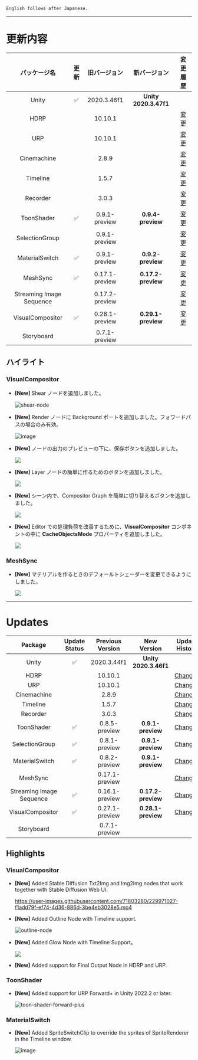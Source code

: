 ```
English follows after Japanese.
```


---

# 更新内容

|**パッケージ名**|**更新**|**旧バージョン**|**新バージョン**|**変更履歴**|
| :-: | :-: | :-: | :-: | :-: |
|Unity|:white_check_mark:|2020.3.46f1|**Unity 2020.3.47f1**||
|HDRP||10.10.1||[変更](https://docs.unity3d.com/Packages/com.unity.render-pipelines.high-definition@10.10/changelog/CHANGELOG.html) |
|URP||10.10.1||[変更](https://docs.unity3d.com/Packages/com.unity.render-pipelines.universal@10.10/changelog/CHANGELOG.html)|
|Cinemachine||2.8.9||[変更](https://docs.unity3d.com/Packages/com.unity.cinemachine@2.8/changelog/CHANGELOG.html)|
|Timeline||1.5.7||[変更](https://docs.unity3d.com/Packages/com.unity.timeline@1.5/changelog/CHANGELOG.html)|
|Recorder||3.0.3||[変更](https://docs.unity3d.com/Packages/com.unity.recorder@3.0/changelog/CHANGELOG.html)|
|ToonShader|:white_check_mark:|0.9.1-preview|**0.9.4-preview**|[変更](https://docs.unity3d.com/Packages/com.unity.toonshader@0.8/changelog/CHANGELOG.html)|
|SelectionGroup||0.9.1-preview||[変更](https://docs.unity3d.com/Packages/com.unity.selection-groups@0.8/changelog/CHANGELOG.html)|
|MaterialSwitch|:white_check_mark:|0.9.1-preview|**0.9.2-preview**|[変更](https://docs.unity3d.com/Packages/com.unity.material-switch@0.8/changelog/CHANGELOG.html)|
|MeshSync|:white_check_mark:|0.17.1-preview|**0.17.2-preview**|[変更](https://docs.unity3d.com/Packages/com.unity.meshsync@0.17/changelog/CHANGELOG.html)|
|Streaming Image Sequence||0.17.2-preview||[変更](https://docs.unity3d.com/Packages/com.unity.streaming-image-sequence@0.16/changelog/CHANGELOG.html)|
|VisualCompositor|:white_check_mark:|0.28.1-preview|**0.29.1-preview**|[変更](https://docs.unity3d.com/Packages/com.unity.visual-compositor@0.27/changelog/CHANGELOG.html)|
|Storyboard||0.7.1-preview|||


## **ハイライト**


### **VisualCompositor**

* **[New]** Shear ノードを追加しました。
 
  ![shear-node](https://github.com/unity3d-jp/AnimeToolbox/assets/71803280/f3a7690f-3147-40cc-9dc0-50d9eb359f55)

* **[New]** Render ノードに Background ポートを追加しました。フォワードパスの場合のみ有効。

  ![image](https://github.com/unity3d-jp/AnimeToolbox/assets/71803280/268e4530-90db-4137-99bd-10412ff36d3f)
 
* **[New]** ノードの出力のプレビューの下に、保存ボタンを追加しました。

  ![](https://github.com/unity3d-jp/AnimeToolbox/assets/71803280/4e6c27a2-5bdd-400f-b71f-fad18d8e8484)

* **[New]** Layer ノードの簡単に作るためのボタンを追加しました。

  ![](https://github.com/unity3d-jp/AnimeToolbox/assets/71803280/08bf7b85-c952-4627-9533-4511f8772c45)

* **[New]** シーン内で、Compositor Graph を簡単に切り替えるボタンを追加しました。
 
  ![](https://github.com/unity3d-jp/AnimeToolbox/assets/71803280/59d71e58-59c2-48be-ada1-5563c7a301f8)

* **[New]** Editor での処理負荷を改善するために、**VisualCompositor** コンポネントの中に **CacheObjectsMode** プロパーティを追加しました。

  ![](https://github.com/unity3d-jp/AnimeToolbox/assets/71803280/1a7cd852-ff40-4b6d-aab2-949ca819e968)


### **MeshSync**


* **[New]** マテリアルを作るときのデフォールトシェーダーを変更できるようにしました。

  ![](https://github.com/unity3d-jp/AnimeToolbox/assets/71803280/96f31fa4-1f8d-4c6a-8ea0-91f02aa8c492)

---

# Updates

|**Package**|**Update Status**|**Previous Version**|**New Version**|**Update History**|
| :-: | :-: | :-: | :-: | :-: |
|Unity|:white_check_mark:|2020.3.44f1|**Unity 2020.3.46f1**||
|HDRP||10.10.1||[Changes](https://docs.unity3d.com/Packages/com.unity.render-pipelines.high-definition@10.10/changelog/CHANGELOG.html) |
|URP||10.10.1||[Changes](https://docs.unity3d.com/Packages/com.unity.render-pipelines.universal@10.10/changelog/CHANGELOG.html)|
|Cinemachine||2.8.9||[Changes](https://docs.unity3d.com/Packages/com.unity.cinemachine@2.8/changelog/CHANGELOG.html)|
|Timeline||1.5.7||[Changes](https://docs.unity3d.com/Packages/com.unity.timeline@1.5/changelog/CHANGELOG.html)|
|Recorder||3.0.3||[Changes](https://docs.unity3d.com/Packages/com.unity.recorder@3.0/changelog/CHANGELOG.html)|
|ToonShader|:white_check_mark:|0.8.5-preview|**0.9.1-preview**|[Changes](https://docs.unity3d.com/Packages/com.unity.toonshader@0.8/changelog/CHANGELOG.html)|
|SelectionGroup|:white_check_mark:|0.8.1-preview|**0.9.1-preview**|[Changes](https://docs.unity3d.com/Packages/com.unity.selection-groups@0.8/changelog/CHANGELOG.html)|
|MaterialSwitch|:white_check_mark:|0.8.2-preview|**0.9.1-preview**|[Changes](https://docs.unity3d.com/Packages/com.unity.material-switch@0.8/changelog/CHANGELOG.html)|
|MeshSync||0.17.1-preview||[Changes](https://docs.unity3d.com/Packages/com.unity.meshsync@0.17/changelog/CHANGELOG.html)|
|Streaming Image Sequence|:white_check_mark:|0.16.1-preview|**0.17.2-preview**|[Changes](https://docs.unity3d.com/Packages/com.unity.streaming-image-sequence@0.16/changelog/CHANGELOG.html)|
|VisualCompositor|:white_check_mark:|0.27.1-preview|**0.28.1-preview**|[Changes](https://docs.unity3d.com/Packages/com.unity.visual-compositor@0.27/changelog/CHANGELOG.html)|
|Storyboard||0.7.1-preview|||

## **Highlights**

### **VisualCompositor**

* **[New]** Added Stable Diffusion Txt2Img and Img2Img nodes that work together with Stable Diffusion Web UI.

  https://user-images.githubusercontent.com/71803280/229971027-f1add79f-ef74-4d36-886d-3be4eb3028e5.mp4


* **[New]** Added Outline Node with Timeline support.

  ![outline-node](https://user-images.githubusercontent.com/71803280/229971358-b0a04da2-74d3-4a20-8c49-2c4886369697.png)

* **[New]** Added Glow Node with Timeline Support。

  ![](https://user-images.githubusercontent.com/71803280/229971476-cdecc156-e80f-4aab-abfe-cb886c3a07e0.png)

* **[New]** Added support for Final Output Node in HDRP and URP. 


### **ToonShader**

* **[New]** Added support for URP Forward+ in Unity 2022.2 or later.

  ![toon-shader-forward-plus](https://user-images.githubusercontent.com/71803280/229984087-707a80fb-21a7-49bb-bd78-93ee5a319547.png)


### **MaterialSwitch**

* **[New]** Added SpriteSwitchClip to override the sprites of SpriteRenderer in the Timeline window.

  ![image](https://user-images.githubusercontent.com/71803280/229985256-ae175850-e72a-4961-beec-8aa3096092bc.png)


